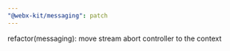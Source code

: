 ```yaml
---
"@webx-kit/messaging": patch
---
```


refactor(messaging): move stream abort controller to the context
